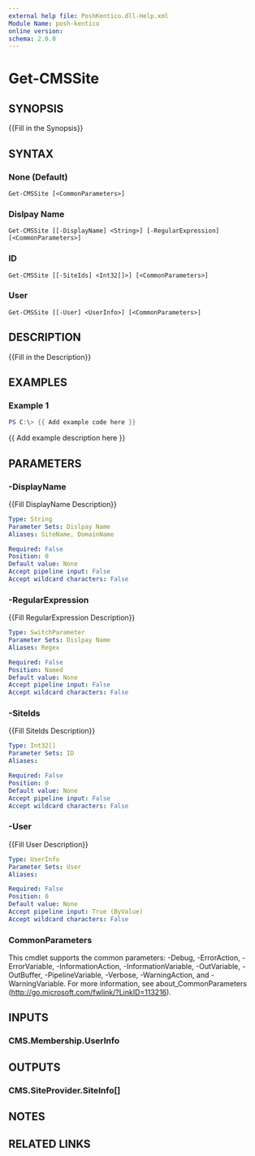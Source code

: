 ```yaml
---
external help file: PoshKentico.dll-Help.xml
Module Name: posh-kentico
online version:
schema: 2.0.0
---
```


# Get-CMSSite

## SYNOPSIS
{{Fill in the Synopsis}}

## SYNTAX

### None (Default)
```
Get-CMSSite [<CommonParameters>]
```

### Dislpay Name
```
Get-CMSSite [[-DisplayName] <String>] [-RegularExpression] [<CommonParameters>]
```

### ID
```
Get-CMSSite [[-SiteIds] <Int32[]>] [<CommonParameters>]
```

### User
```
Get-CMSSite [[-User] <UserInfo>] [<CommonParameters>]
```

## DESCRIPTION
{{Fill in the Description}}

## EXAMPLES

### Example 1
```powershell
PS C:\> {{ Add example code here }}
```

{{ Add example description here }}

## PARAMETERS

### -DisplayName
{{Fill DisplayName Description}}

```yaml
Type: String
Parameter Sets: Dislpay Name
Aliases: SiteName, DomainName

Required: False
Position: 0
Default value: None
Accept pipeline input: False
Accept wildcard characters: False
```

### -RegularExpression
{{Fill RegularExpression Description}}

```yaml
Type: SwitchParameter
Parameter Sets: Dislpay Name
Aliases: Regex

Required: False
Position: Named
Default value: None
Accept pipeline input: False
Accept wildcard characters: False
```

### -SiteIds
{{Fill SiteIds Description}}

```yaml
Type: Int32[]
Parameter Sets: ID
Aliases:

Required: False
Position: 0
Default value: None
Accept pipeline input: False
Accept wildcard characters: False
```

### -User
{{Fill User Description}}

```yaml
Type: UserInfo
Parameter Sets: User
Aliases:

Required: False
Position: 0
Default value: None
Accept pipeline input: True (ByValue)
Accept wildcard characters: False
```

### CommonParameters
This cmdlet supports the common parameters: -Debug, -ErrorAction, -ErrorVariable, -InformationAction, -InformationVariable, -OutVariable, -OutBuffer, -PipelineVariable, -Verbose, -WarningAction, and -WarningVariable.
For more information, see about_CommonParameters (http://go.microsoft.com/fwlink/?LinkID=113216).

## INPUTS

### CMS.Membership.UserInfo

## OUTPUTS

### CMS.SiteProvider.SiteInfo[]

## NOTES

## RELATED LINKS
